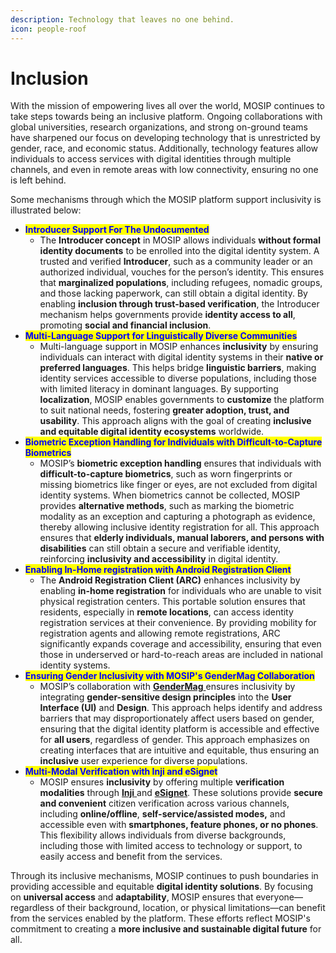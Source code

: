 ```yaml
---
description: Technology that leaves no one behind.
icon: people-roof
---
```


# Inclusion

With the mission of empowering lives all over the world, MOSIP continues to take steps towards being an inclusive platform. Ongoing collaborations with global universities, research organizations, and strong on-ground teams have sharpened our focus on developing technology that is unrestricted by gender, race, and economic status. Additionally, technology features allow individuals to access services with digital identities through multiple channels, and even in remote areas with low connectivity, ensuring no one is left behind.

Some mechanisms through which the MOSIP platform support inclusivity is illustrated below:

* <mark style="color:blue;">**Introducer Support For The Undocumented**</mark>
  * The **Introducer concept** in MOSIP allows individuals **without formal identity documents** to be enrolled into the digital identity system. A trusted and verified **Introducer**, such as a community leader or an authorized individual, vouches for the person’s identity. This ensures that **marginalized populations**, including refugees, nomadic groups, and those lacking paperwork, can still obtain a digital identity. By enabling **inclusion through trust-based verification**, the Introducer mechanism helps governments provide **identity access to all**, promoting **social and financial inclusion**.
* <mark style="color:blue;">**Multi-Language Support for Linguistically Diverse Communities**</mark>
  * Multi-language support in MOSIP enhances **inclusivity** by ensuring individuals can interact with digital identity systems in their **native or preferred languages**. This helps bridge **linguistic barriers**, making identity services accessible to diverse populations, including those with limited literacy in dominant languages. By supporting **localization**, MOSIP enables governments to **customize** the platform to suit national needs, fostering **greater adoption, trust, and usability**. This approach aligns with the goal of creating **inclusive and equitable digital identity ecosystems** worldwide.
* <mark style="color:blue;">**Biometric Exception Handling for Individuals with Difficult-to-Capture Biometrics**</mark>
  * MOSIP’s **biometric exception handling** ensures that individuals with **difficult-to-capture biometrics**, such as worn fingerprints or missing biometrics like finger or eyes, are not excluded from digital identity systems. When biometrics cannot be collected, MOSIP provides **alternative methods**, such as marking the biometric modality as an exception and capturing a photograph as evidence, thereby allowing inclusive identity registration for all. This approach ensures that **elderly individuals, manual laborers, and persons with disabilities** can still obtain a secure and verifiable identity, reinforcing **inclusivity and accessibility** in digital identity.
* <mark style="color:blue;">**Enabling In-Home registration with Android Registration Client**</mark>
  * The **Android Registration Client (ARC)** enhances inclusivity by enabling **in-home registration** for individuals who are unable to visit physical registration centers. This portable solution ensures that residents, especially in **remote locations**, can access identity registration services at their convenience. By providing mobility for registration agents and allowing remote registrations, ARC significantly expands coverage and accessibility, ensuring that even those in underserved or hard-to-reach areas are included in national identity systems.
* <mark style="color:blue;">**Ensuring Gender Inclusivity with MOSIP's GenderMag Collaboration**</mark>
  * MOSIP’s collaboration with [**GenderMag** ](https://gendermag.org/)ensures inclusivity by integrating **gender-sensitive design principles** into the **User Interface (UI)** and **Design**. This approach helps identify and address barriers that may disproportionately affect users based on gender, ensuring that the digital identity platform is accessible and effective for **all users**, regardless of gender. This approach emphasizes on creating interfaces that are intuitive and equitable, thus ensuring an **inclusive** user experience for diverse populations.
* <mark style="color:blue;">**Multi-Modal Verification with Inji and eSignet**</mark>
  * MOSIP ensures **inclusivity** by offering multiple **verification modalities** through [**Inji** ](https://docs.inji.io/)and [**eSignet**](https://docs.esignet.io/). These solutions provide **secure and convenient** citizen verification across various channels, including **online/offline**, **self-service/assisted modes,** and accessible even with **smartphones, feature phones, or no phones**. This flexibility allows individuals from diverse backgrounds, including those with limited access to technology or support, to easily access and benefit from the services.&#x20;

Through its inclusive mechanisms, MOSIP continues to push boundaries in providing accessible and equitable **digital identity solutions**. By focusing on **universal access** and **adaptability**, MOSIP ensures that everyone—regardless of their background, location, or physical limitations—can benefit from the services enabled by the platform. These efforts reflect MOSIP's commitment to creating a **more inclusive and sustainable digital future** for all.

